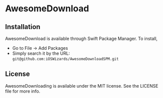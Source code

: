 
# AwesomeDownload

  

## Installation

  

AwesomeDownload is available through Swift Package Manager. To install,

* Go to File -> Add Packages
* Simply search it by the URL:  `git@github.com:iOSWizards/AwesomeDownloadSPM.git`

## License

  

AwesomeDownloading is available under the MIT license. See the LICENSE file for more info.
